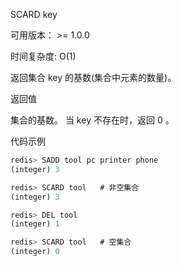 SCARD key

可用版本： >= 1.0.0

时间复杂度: O(1)

返回集合 key 的基数(集合中元素的数量)。

返回值

集合的基数。 当 key 不存在时，返回 0 。

代码示例

```javascript
redis> SADD tool pc printer phone
(integer) 3

redis> SCARD tool   # 非空集合
(integer) 3

redis> DEL tool
(integer) 1

redis> SCARD tool   # 空集合
(integer) 0

```

